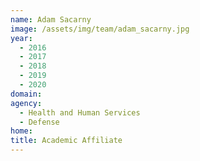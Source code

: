 ```yaml
---
name: Adam Sacarny
image: /assets/img/team/adam_sacarny.jpg
year: 
  - 2016
  - 2017
  - 2018
  - 2019
  - 2020
domain:
agency:
  - Health and Human Services
  - Defense
home: 
title: Academic Affiliate
---
```

